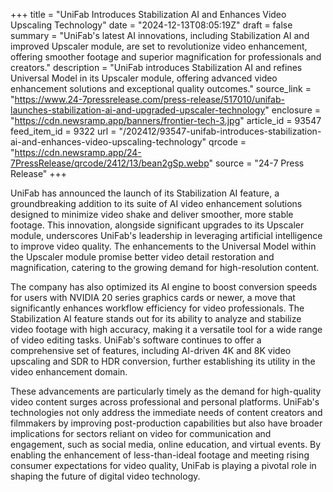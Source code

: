 +++
title = "UniFab Introduces Stabilization AI and Enhances Video Upscaling Technology"
date = "2024-12-13T08:05:19Z"
draft = false
summary = "UniFab's latest AI innovations, including Stabilization AI and improved Upscaler module, are set to revolutionize video enhancement, offering smoother footage and superior magnification for professionals and creators."
description = "UniFab introduces Stabilization AI and refines Universal Model in its Upscaler module, offering advanced video enhancement solutions and exceptional quality outcomes."
source_link = "https://www.24-7pressrelease.com/press-release/517010/unifab-launches-stabilization-ai-and-upgraded-upscaler-technology"
enclosure = "https://cdn.newsramp.app/banners/frontier-tech-3.jpg"
article_id = 93547
feed_item_id = 9322
url = "/202412/93547-unifab-introduces-stabilization-ai-and-enhances-video-upscaling-technology"
qrcode = "https://cdn.newsramp.app/24-7PressRelease/qrcode/2412/13/bean2gSp.webp"
source = "24-7 Press Release"
+++

<p>UniFab has announced the launch of its Stabilization AI feature, a groundbreaking addition to its suite of AI video enhancement solutions designed to minimize video shake and deliver smoother, more stable footage. This innovation, alongside significant upgrades to its Upscaler module, underscores UniFab's leadership in leveraging artificial intelligence to improve video quality. The enhancements to the Universal Model within the Upscaler module promise better video detail restoration and magnification, catering to the growing demand for high-resolution content.</p><p>The company has also optimized its AI engine to boost conversion speeds for users with NVIDIA 20 series graphics cards or newer, a move that significantly enhances workflow efficiency for video professionals. The Stabilization AI feature stands out for its ability to analyze and stabilize video footage with high accuracy, making it a versatile tool for a wide range of video editing tasks. UniFab's software continues to offer a comprehensive set of features, including AI-driven 4K and 8K video upscaling and SDR to HDR conversion, further establishing its utility in the video enhancement domain.</p><p>These advancements are particularly timely as the demand for high-quality video content surges across professional and personal platforms. UniFab's technologies not only address the immediate needs of content creators and filmmakers by improving post-production capabilities but also have broader implications for sectors reliant on video for communication and engagement, such as social media, online education, and virtual events. By enabling the enhancement of less-than-ideal footage and meeting rising consumer expectations for video quality, UniFab is playing a pivotal role in shaping the future of digital video technology.</p>